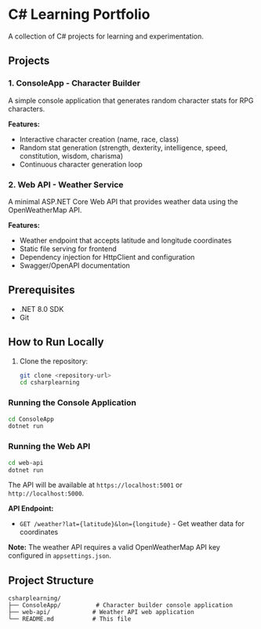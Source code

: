# C# Learning Portfolio

A collection of C# projects for learning and experimentation.

## Projects

### 1. ConsoleApp - Character Builder
A simple console application that generates random character stats for RPG characters.

**Features:**
- Interactive character creation (name, race, class)
- Random stat generation (strength, dexterity, intelligence, speed, constitution, wisdom, charisma)
- Continuous character generation loop

### 2. Web API - Weather Service
A minimal ASP.NET Core Web API that provides weather data using the OpenWeatherMap API.

**Features:**
- Weather endpoint that accepts latitude and longitude coordinates
- Static file serving for frontend
- Dependency injection for HttpClient and configuration
- Swagger/OpenAPI documentation

## Prerequisites

- .NET 8.0 SDK
- Git

## How to Run Locally

1. Clone the repository:
   ```bash
   git clone <repository-url>
   cd csharplearning
   ```

### Running the Console Application

```bash
cd ConsoleApp
dotnet run
```

### Running the Web API

```bash
cd web-api
dotnet run
```

The API will be available at `https://localhost:5001` or `http://localhost:5000`.

**API Endpoint:**
- `GET /weather?lat={latitude}&lon={longitude}` - Get weather data for coordinates

**Note:** The weather API requires a valid OpenWeatherMap API key configured in `appsettings.json`.

## Project Structure

```
csharplearning/
├── ConsoleApp/          # Character builder console application
├── web-api/            # Weather API web application
└── README.md           # This file
```